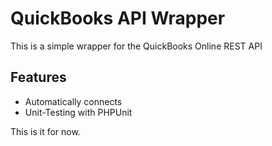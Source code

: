 QuickBooks API Wrapper
======================

This is a simple wrapper for the QuickBooks Online REST API

Features
--------

* Automatically connects
* Unit-Testing with PHPUnit

This is it for now.
